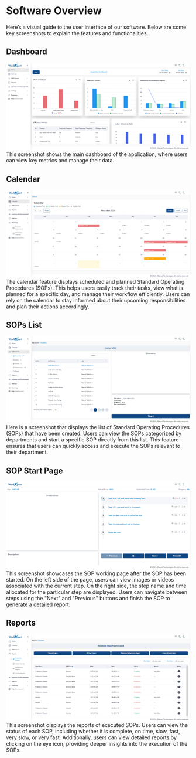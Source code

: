# Software Overview

Here’s a visual guide to the user interface of our software. Below are some key screenshots to explain the features and functionalities.

## Dashboard
![Dashboard Screenshot](images/dashboard.png)
This screenshot shows the main dashboard of the application, where users can view key metrics and manage their data.

## Calendar
![Calendar Screenshot](images/calendar.png)
The calendar feature displays scheduled and planned Standard Operating Procedures (SOPs). This helps users easily track their tasks, view what is planned for a specific day, and manage their workflow efficiently. Users can rely on the calendar to stay informed about their upcoming responsibilities and plan their actions accordingly.


## SOPs List
![SOPs List Screenshot](images/sopsList.png)
Here is a screenshot that displays the list of Standard Operating Procedures (SOPs) that have been created. Users can view the SOPs categorized by departments and start a specific SOP directly from this list. This feature ensures that users can quickly access and execute the SOPs relevant to their department.


## SOP Start Page
![SOP Start Page Screenshot](images/sopStartPage.png)
This screenshot showcases the SOP working page after the SOP has been started. On the left side of the page, users can view images or videos associated with the current step. On the right side, the step name and time allocated for the particular step are displayed. Users can navigate between steps using the "Next" and "Previous" buttons and finish the SOP to generate a detailed report.

## Reports
![Reports Screenshot](images/reports.png)
This screenshot displays the reports of executed SOPs. Users can view the status of each SOP, including whether it is complete, on time, slow, fast, very slow, or very fast. Additionally, users can view detailed reports by clicking on the eye icon, providing deeper insights into the execution of the SOPs.
